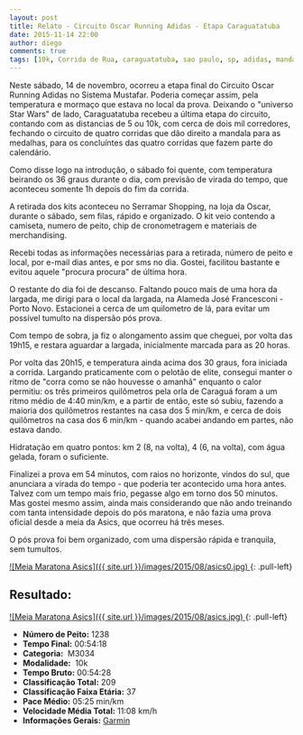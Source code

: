```yaml
---
layout: post
title: Relato - Circuito Oscar Running Adidas - Etapa Caraguatatuba
date: 2015-11-14 22:00
author: diego
comments: true
tags: [10k, Corrida de Rua, caraguatatuba, sao paulo, sp, adidas, mandala]
---
```


Neste sábado, 14 de novembro, ocorreu a etapa final do Circuito Oscar Running Adidas no Sistema Mustafar. Poderia começar assim, pela temperatura e mormaço que estava no local da prova. Deixando o "universo Star Wars" de lado, Caraguatatuba recebeu a última etapa do circuito, contando com as distancias de 5 ou 10k, com cerca de dois mil corredores, fechando o circuito de quatro corridas que dão direito a mandala para as medalhas, para os concluíntes das quatro corridas que fazem parte do calendário.

Como disse logo na introdução, o sábado foi quente, com temperatura beirando os 36 graus durante o dia, com previsão de virada do tempo, que aconteceu somente 1h depois do fim da corrida.

A retirada dos kits aconteceu no Serramar Shopping, na loja da Oscar, durante o sábado, sem filas, rápido e organizado. O kit veio contendo a camiseta, numero de peito, chip de cronometragem e materiais de merchandising. 

Recebi todas as informações necessárias para a retirada, número de peito e local, por e-mail dias antes, e por sms no dia. Gostei, facilitou bastante e evitou aquele "procura procura" de última hora.

O restante do dia foi de descanso. Faltando pouco mais de uma hora da largada, me dirigi para o local da largada, na Alameda José Francesconi - Porto Novo. Estacionei a cerca de um quilometro de lá, para evitar um possível tumulto na dispersão pós prova.

Com tempo de sobra, ja fiz o alongamento assim que cheguei, por volta das 19h15, e restara aguardar a largada, inicialmente marcada para as 20 horas.

Por volta das 20h15, e temperatura ainda acima dos 30 graus, fora iniciada a corrida. Largando praticamente com o pelotão de elite, consegui manter o ritmo de "corra como se não houvesse o amanhã" enquanto o calor permitiu: os três primeiros quilômetros pela orla de Caraguá foram a um ritmo médio de 4:40 min/km, e a partir de então, este só subiu, fazendo a maioria dos quilômetros restantes na casa dos 5 min/km, e cerca de dois quilômetros na casa dos 6 min/km - quando acabei andando em partes, não estava dando.

Hidratação em quatro pontos: km 2 (8, na volta), 4 (6, na volta), com água gelada, foram o suficiente. 

Finalizei a prova em 54 minutos, com raios no horizonte, vindos do sul, que anunciara a virada do tempo - que poderia ter acontecido uma hora antes. Talvez com um tempo mais frio, pegasse algo em torno dos 50 minutos. Mas gostei mesmo assim, ainda mais considerando que não ando treinando com tanta intensidade depois do pós maratona, e não fazia uma prova oficial desde a meia da Asics, que ocorreu há três meses.

O pós prova foi bem organizado, com uma dispersão rápida e tranquila, sem tumultos.



<a href="/images/2015/08/asics0_big.jpg">
![Meia Maratona Asics]({{ site.url }}/images/2015/08/asics0.jpg)
</a>
{: .pull-left}



## Resultado:

<a href="/images/2015/08/asics_big.jpg">
![Meia Maratona Asics]({{ site.url }}/images/2015/08/asics.jpg)
</a>
{: .pull-left}

* **Número de Peito:** 1238
* **Tempo Final:** 00:54:18
* **Categoria:**  M3034
* **Modalidade:**  10k
* **Tempo Bruto:** 00:54:28
* **Classificação Total:**  209
* **Classificação Faixa Etária:**  37
* **Pace Médio:** 05:25 min/km
* **Velocidade Média Total:**  11:08 km/h
* **Informações Gerais:** <a href="#" target="_blank">Garmin</a>
